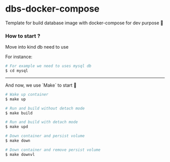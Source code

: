 # dbs-docker-compose
Template for build database image with docker-compose for dev purpose :rocket:

### How to start ?

Move into kind db need to use

For instance:
```bash
# For example we need to uses mysql db
$ cd mysql
```
<hr />
<p>And now, we use `Make` to start 🚀 </p>

```bash
# Wake up container
$ make up

# Run and build without detach mode
$ make build

# Run and build with detach mode
$ make upd

# Down container and persist volume
$ make down

# Down container and remove persist volume
$ make downvl

```
